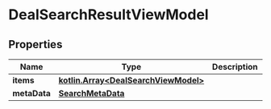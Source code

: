
# DealSearchResultViewModel

## Properties
Name | Type | Description | Notes
------------ | ------------- | ------------- | -------------
**items** | [**kotlin.Array&lt;DealSearchViewModel&gt;**](DealSearchViewModel.md) |  |  [optional]
**metaData** | [**SearchMetaData**](SearchMetaData.md) |  |  [optional]




